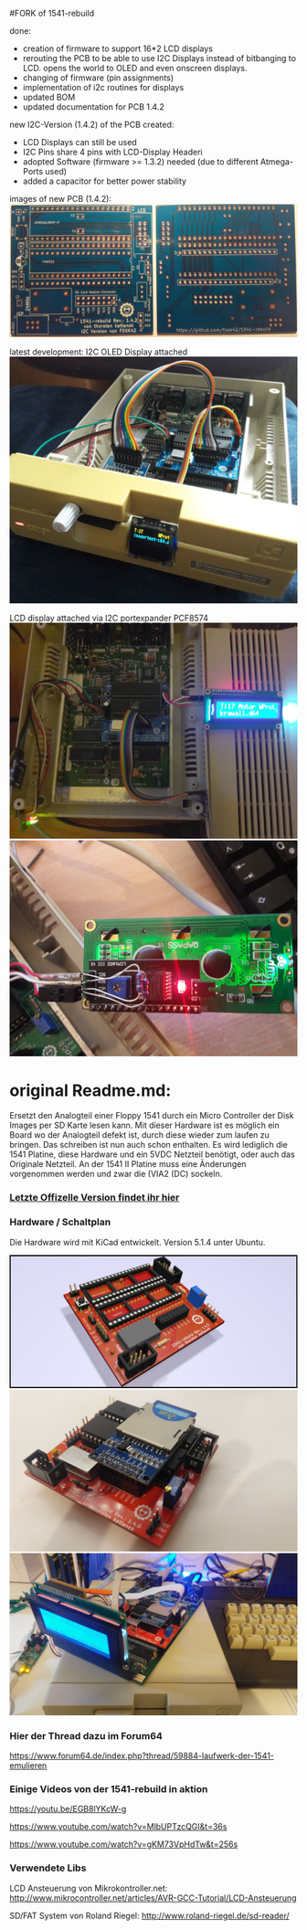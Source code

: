 #FORK of 1541-rebuild

done:
- creation of firmware to support 16\*2 LCD displays
- rerouting the PCB to be able to use I2C Displays instead of bitbanging to LCD. opens the world to OLED and even onscreen displays.
- changing of firmware (pin assignments) 
- implementation of i2c routines for displays
- updated BOM
- updated documentation for PCB 1.4.2

new I2C-Version (1.4.2) of the PCB created:
- LCD Displays can still be used
- I2C Pins share 4 pins with LCD-Display Headeri
- adopted Software (firmware >= 1.3.2) needed (due to different Atmega-Ports used)
- added a capacitor for better power stability

images of new PCB (1.4.2):
![image5](/doc/fotos/platine_rev_1.4.2/20210911_210521_kl.jpg)

latest development: I2C OLED Display attached
![image6](/doc/fotos/OLED_display/OLED_in_1541-II_Front.jpg)

LCD display attached via I2C portexpander PCF8574
![image4](/doc/fotos/platine_rev_1.4.2/20210911_204849_kl.jpg)
![image7](/doc/fotos/handwired_rev_1.4.2/I2C_DisplayBack.jpg)


# original Readme.md:

Ersetzt den Analogteil einer Floppy 1541 durch ein Micro Controller der Disk Images per SD Karte lesen kann. Mit dieser Hardware ist es möglich ein Board wo der Analogteil defekt ist, durch diese wieder zum laufen zu bringen. Das schreiben ist nun auch schon enthalten. Es wird lediglich die 1541 Platine, diese Hardware und ein 5VDC Netzteil benötigt, oder auch das Originale Netzteil. An der 1541 II Platine muss eine Änderungen vorgenommen werden und zwar die (VIA2 (DC) sockeln.

### [Letzte Offizelle Version findet ihr hier](https://github.com/ThKattanek/1541-rebuild/releases/latest)

### Hardware / Schaltplan
Die Hardware wird mit KiCad entwickelt. Version 5.1.4 unter Ubuntu.


![image1](/doc/fotos/1541-rebuild_raytraced.png)
![image2](/doc/fotos/platine_rev_1.4.0/IMG_20200430_231529.jpg)
![image3](/doc/fotos/platine_rev_1.4.0/IMG_20200430_232355.jpg) 

### Hier der Thread dazu im Forum64
https://www.forum64.de/index.php?thread/59884-laufwerk-der-1541-emulieren

### Einige Videos von der 1541-rebuild in aktion
https://youtu.be/EGB8lYKcW-g

https://www.youtube.com/watch?v=MlbUPTzcQGI&t=36s

https://www.youtube.com/watch?v=gKM73VpHdTw&t=256s

### Verwendete Libs
LCD Ansteuerung von Mikrokontroller.net: http://www.mikrocontroller.net/articles/AVR-GCC-Tutorial/LCD-Ansteuerung

SD/FAT System von Roland Riegel: http://www.roland-riegel.de/sd-reader/
